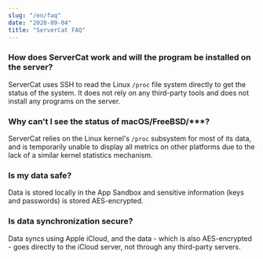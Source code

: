 ```yaml
---
slug: "/en/faq"
date: "2020-09-04"
title: "ServerCat FAQ"
---
```


### How does ServerCat work and will the program be installed on the server?

ServerCat uses SSH to read the Linux <code>/proc</code> file system directly to get the status of the system.
It does not rely on any third-party tools and does not install any programs on the server.

### Why can't I see the status of macOS/FreeBSD/***?

ServerCat relies on the Linux kernel's <code>/proc</code> subsystem for most of its data, 
and is temporarily unable to display all metrics on other platforms due to the lack of a similar kernel statistics mechanism.

### Is my data safe?

Data is stored locally in the App Sandbox and sensitive information (keys and passwords) is stored AES-encrypted.

### Is data synchronization secure?

Data syncs using Apple iCloud, and the data - which is also AES-encrypted - goes directly to the iCloud server, 
not through any third-party servers.
